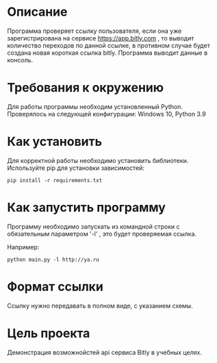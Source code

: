 # Описание

Программа проверяет ссылку пользователя, если она уже зарегистрирована на сервисе https://app.bitly.com ,
то выводит количество переходов по данной ссылке, в противном случае будет создана новая
короткая ссылка bitly. Программа выводит данные в консоль.

# Требования к окружению

Для работы программы необходим установленный Python.
Проверялось на следующей конфигурации:
Windows 10, Python 3.9

# Как установить

Для корректной работы необходимо установить библиотеки.
Используйте pip для установки зависимостей:

```
pip install -r requirements.txt
```

# Как запустить программу

Программу необходимо запускать из командной строки с обязательным параметром '-l' , это будет проверяемая ссылка.

Например:

```
python main.py -l http://ya.ru
```

# Формат ссылки

Ссылку нужно передавать в полном виде, с указанием схемы.

# Цель проекта

Демонстрация возможнойстей api сервиса Bitly в учебных целях.

